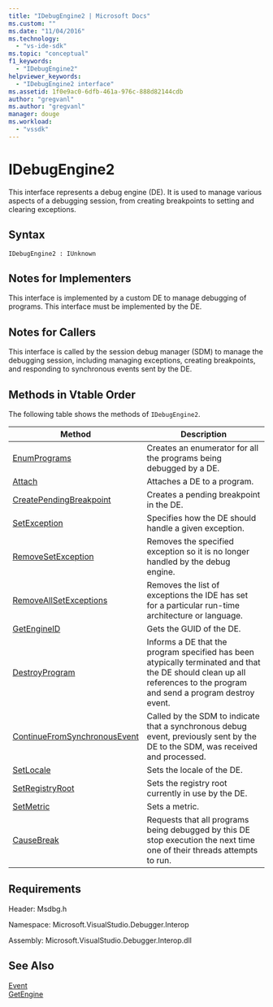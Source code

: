 ```yaml
---
title: "IDebugEngine2 | Microsoft Docs"
ms.custom: ""
ms.date: "11/04/2016"
ms.technology: 
  - "vs-ide-sdk"
ms.topic: "conceptual"
f1_keywords: 
  - "IDebugEngine2"
helpviewer_keywords: 
  - "IDebugEngine2 interface"
ms.assetid: 1f0e9ac0-6dfb-461a-976c-888d82144cdb
author: "gregvanl"
ms.author: "gregvanl"
manager: douge
ms.workload: 
  - "vssdk"
---
```

# IDebugEngine2
This interface represents a debug engine (DE). It is used to manage various aspects of a debugging session, from creating breakpoints to setting and clearing exceptions.  
  
## Syntax  
  
```  
IDebugEngine2 : IUnknown  
```  
  
## Notes for Implementers  
 This interface is implemented by a custom DE to manage debugging of programs. This interface must be implemented by the DE.  
  
## Notes for Callers  
 This interface is called by the session debug manager (SDM) to manage the debugging session, including managing exceptions, creating breakpoints, and responding to synchronous events sent by the DE.  
  
## Methods in Vtable Order  
 The following table shows the methods of `IDebugEngine2`.  
  
|Method|Description|  
|------------|-----------------|  
|[EnumPrograms](../../../extensibility/debugger/reference/idebugengine2-enumprograms.md)|Creates an enumerator for all the programs being debugged by a DE.|  
|[Attach](../../../extensibility/debugger/reference/idebugengine2-attach.md)|Attaches a DE to a program.|  
|[CreatePendingBreakpoint](../../../extensibility/debugger/reference/idebugengine2-creatependingbreakpoint.md)|Creates a pending breakpoint in the DE.|  
|[SetException](../../../extensibility/debugger/reference/idebugengine2-setexception.md)|Specifies how the DE should handle a given exception.|  
|[RemoveSetException](../../../extensibility/debugger/reference/idebugengine2-removesetexception.md)|Removes the specified exception so it is no longer handled by the debug engine.|  
|[RemoveAllSetExceptions](../../../extensibility/debugger/reference/idebugengine2-removeallsetexceptions.md)|Removes the list of exceptions the IDE has set for a particular run-time architecture or language.|  
|[GetEngineID](../../../extensibility/debugger/reference/idebugengine2-getengineid.md)|Gets the GUID of the DE.|  
|[DestroyProgram](../../../extensibility/debugger/reference/idebugengine2-destroyprogram.md)|Informs a DE that the program specified has been atypically terminated and that the DE should clean up all references to the program and send a program destroy event.|  
|[ContinueFromSynchronousEvent](../../../extensibility/debugger/reference/idebugengine2-continuefromsynchronousevent.md)|Called by the SDM to indicate that a synchronous debug event, previously sent by the DE to the SDM, was received and processed.|  
|[SetLocale](../../../extensibility/debugger/reference/idebugengine2-setlocale.md)|Sets the locale of the DE.|  
|[SetRegistryRoot](../../../extensibility/debugger/reference/idebugengine2-setregistryroot.md)|Sets the registry root currently in use by the DE.|  
|[SetMetric](../../../extensibility/debugger/reference/idebugengine2-setmetric.md)|Sets a metric.|  
|[CauseBreak](../../../extensibility/debugger/reference/idebugengine2-causebreak.md)|Requests that all programs being debugged by this DE stop execution the next time one of their threads attempts to run.|  
  
## Requirements  
 Header: Msdbg.h  
  
 Namespace: Microsoft.VisualStudio.Debugger.Interop  
  
 Assembly: Microsoft.VisualStudio.Debugger.Interop.dll  
  
## See Also  
 [Event](../../../extensibility/debugger/reference/idebugeventcallback2-event.md)   
 [GetEngine](../../../extensibility/debugger/reference/idebugenginecreateevent2-getengine.md)